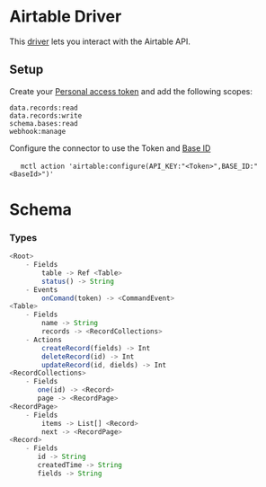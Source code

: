 # Airtable Driver

This [driver](https://membrane.io) lets you interact with the Airtable API.

## Setup

Create your [Personal access token](https://airtable.com/create/tokens) and add the following scopes:
```
data.records:read
data.records:write
schema.bases:read
webhook:manage
```
Configure the connector to use the Token and [Base ID](https://support.airtable.com/docs/understanding-airtable-ids)


$~~~~$ `mctl action 'airtable:configure(API_KEY:"<Token>",BASE_ID:"<BaseId>")'`

# Schema

### Types
```javascript
<Root>
    - Fields
        table -> Ref <Table>
        status() -> String
    - Events
        onComand(token) -> <CommandEvent>
<Table>
    - Fields
        name -> String
        records -> <RecordCollections>
    - Actions
        createRecord(fields) -> Int
        deleteRecord(id) -> Int
        updateRecord(id, dields) -> Int
<RecordCollections>
    - Fields
       one(id) -> <Record>
       page -> <RecordPage>
<RecordPage>
    - Fields
        items -> List[] <Record>
        next -> <RecordPage>
<Record>
    - Fields
       id -> String
       createdTime -> String
       fields -> String
